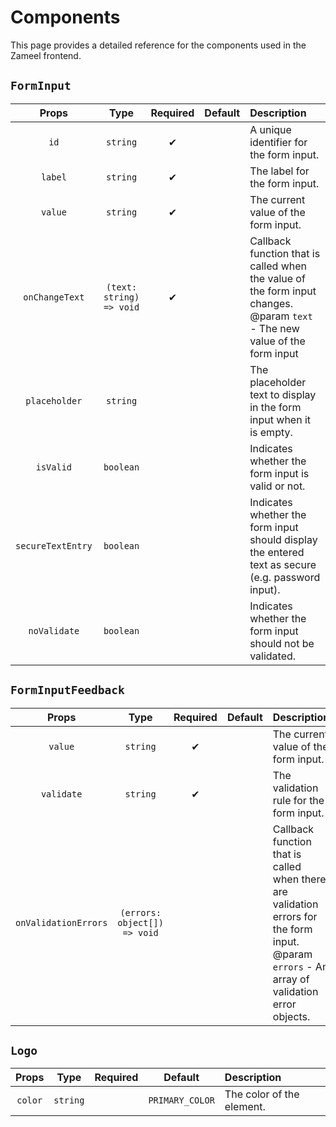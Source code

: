 # Components

This page provides a detailed reference for the components used in the Zameel frontend.

## `FormInput`

|       Props       |           Type           | Required | Default | Description                                                                                                                   |
| :---------------: | :----------------------: | :------: | :-----: | :---------------------------------------------------------------------------------------------------------------------------- |
|       `id`        |         `string`         |    ✔    |         | A unique identifier for the form input.                                                                                       |
|      `label`      |         `string`         |    ✔    |         | The label for the form input.                                                                                                 |
|      `value`      |         `string`         |    ✔    |         | The current value of the form input.                                                                                          |
|  `onChangeText`   | `(text: string) => void` |    ✔    |         | Callback function that is called when the value of the form input changes.<br>@param `text` - The new value of the form input |
|   `placeholder`   |         `string`         |          |         | The placeholder text to display in the form input when it is empty.                                                           |
|     `isValid`     |        `boolean`         |          |         | Indicates whether the form input is valid or not.                                                                             |
| `secureTextEntry` |        `boolean`         |          |         | Indicates whether the form input should display the entered text as secure (e.g. password input).                             |
|   `noValidate`    |        `boolean`         |          |         | Indicates whether the form input should not be validated.                                                                     |

## `FormInputFeedback`

|        Props         |             Type             | Required | Default | Description                                                                                                                                       |
| :------------------: | :--------------------------: | :------: | :-----: | :------------------------------------------------------------------------------------------------------------------------------------------------ |
|       `value`        |           `string`           |    ✔    |         | The current value of the form input.                                                                                                              |
|      `validate`      |           `string`           |    ✔    |         | The validation rule for the form input.                                                                                                           |
| `onValidationErrors` | `(errors: object[]) => void` |          |         | Callback function that is called when there are validation errors for the form input.<br> @param `errors` - An array of validation error objects. |

## `Logo`

|  Props  |   Type   | Required |    Default    | Description               |
| :-----: | :------: | :------: | :-----------: | :------------------------ |
| `color` | `string` |          | `PRIMARY_COLOR` | The color of the element. |
